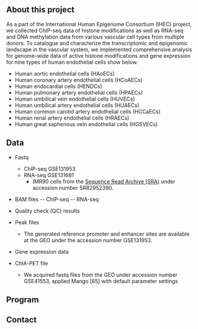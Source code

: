 
## About this project

As a part of the International Human Epigenome Consortium (IHEC) project, 
we collected ChIP-seq data of histone modifications as well as RNA-seq and DNA methylation data from various vascular cell types from multiple donors. To catalogue and characterize the transcriptomic and epigenomic landscape in the vascular system, we implemented comprehensive analysis for genome-wide data of active histone modifications and gene expression for nine types of human endothelial cells show below.

- Human aortic endothelial cells (HAoECs)
- Human coronary artery endothelial cells (HCoAECs)
- Human endocardial cells (HENDCs)
- Human pulmonary artery endothelial cells (HPAECs)
- Human umbilical vein endothelial cells (HUVECs)
- Human umbilical artery endothelial cells (HUAECs)
- Human common carotid artery endothelial cells (HCCaECs)
- Human renal artery endothelial cells (HRAECs)
- Human great saphenous vein endothelial cells (HGSVECs)

## Data
- Fastq
   - ChIP-seq GSE131953
   - RNA-seq GSE131681
      - IMR90 cells from the [Sequence Read Archive (SRA)](www.ncbi.nlm.nih.gov/sra) under accession number SRR2952390.

- BAM files
-- ChIP-seq
-- RNA-seq

- Quality check (QC) results

- Peak files
   - The generated reference promoter and enhancer sites are available at the GEO under the accession number GSE131953.

- Gene expression data

- ChIA-PET file
    - We acquired fastq files from the GEO under accession number GSE41553, applied Mango [65] with default parameter settings

## Program

## Contact

